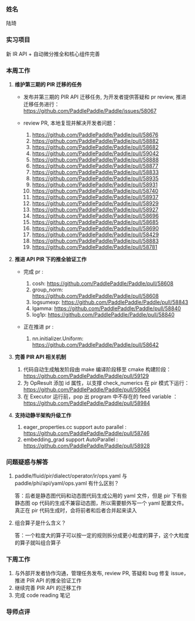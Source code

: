 ### 姓名
陆琦

### 实习项目
新 IR API + 自动微分推全和核心组件完善

### 本周工作

1. **维护第三期的 PIR 迁移的任务**

    * 发布并第三期的 PIR API 迁移任务, 为开发者提供答疑和 pr review, 推进迁移任务进行：
        https://github.com/PaddlePaddle/Paddle/issues/58067
	
    * review PR, 本地复现并解决开发者问题：
        1. https://github.com/PaddlePaddle/Paddle/pull/58676
        2. https://github.com/PaddlePaddle/Paddle/pull/58882
        3. https://github.com/PaddlePaddle/Paddle/pull/58682
        4. https://github.com/PaddlePaddle/Paddle/pull/59042
        5. https://github.com/PaddlePaddle/Paddle/pull/58888
        6. https://github.com/PaddlePaddle/Paddle/pull/58877
        7. https://github.com/PaddlePaddle/Paddle/pull/58833
        8. https://github.com/PaddlePaddle/Paddle/pull/58935
        9. https://github.com/PaddlePaddle/Paddle/pull/58931
        10. https://github.com/PaddlePaddle/Paddle/pull/58740
        11. https://github.com/PaddlePaddle/Paddle/pull/58937
        12. https://github.com/PaddlePaddle/Paddle/pull/58929
        13. https://github.com/PaddlePaddle/Paddle/pull/58927
        14. https://github.com/PaddlePaddle/Paddle/pull/58696
        15. https://github.com/PaddlePaddle/Paddle/pull/58685
        16. https://github.com/PaddlePaddle/Paddle/pull/58690
        17. https://github.com/PaddlePaddle/Paddle/pull/58429
        18. https://github.com/PaddlePaddle/Paddle/pull/58883
        19. https://github.com/PaddlePaddle/Paddle/pull/58781


2. **推进 API PIR 下的推全验证工作**

   * 完成 pr :
        1. cosh: https://github.com/PaddlePaddle/Paddle/pull/58608
        2. group_norm: https://github.com/PaddlePaddle/Paddle/pull/58608
        3. logsumexp: https://github.com/PaddlePaddle/Paddle/pull/58843
        4. lgamma: https://github.com/PaddlePaddle/Paddle/pull/58840
        5. log1p: https://github.com/PaddlePaddle/Paddle/pull/58840

    * 正在推进 pr :
        1. nn.initializer.Uniform: https://github.com/PaddlePaddle/Paddle/pull/58642

3. **完善 PIR API 相关机制**
    1. 代码自动生成触发阶段由 make 编译阶段移至 cmake 构建阶段：https://github.com/PaddlePaddle/Paddle/pull/59129
    2. 为 OpResult 添加 id 属性，以支撑 check_numerics 在 pir 模式下运行：https://github.com/PaddlePaddle/Paddle/pull/59064
    3. 在 Executor 运行前，pop 出 program 中不存在的 feed variable ：https://github.com/PaddlePaddle/Paddle/pull/58984

4. **支持动静半架构升级工作**
    1. eager_properties.cc support auto parallel : https://github.com/PaddlePaddle/Paddle/pull/58746
    2. embedding_grad support AutoParallel : https://github.com/PaddlePaddle/Paddle/pull/58928


### 问题疑惑与解答

1. paddle/fluid/pir/dialect/operator/ir/ops.yaml 与 paddle/phi/api/yaml/ops.yaml 有什么区别？

    答：后者是静态图代码和动态图代码生成公用的 yaml 文件，但是 pir 下有些静态图 op 代码的生成不兼容动态图，所以需要额外写一个 yaml 配置文件。真正在 pir 代码生成时，会将前者和后者合并起来读入

2. 组合算子是什么含义？

    答：一个粒度大的算子可以按一定的规则拆分成更小粒度的算子，这个大粒度的算子就叫组合算子

### 下周工作

1. 与外部开发者协作沟通，管理任务发布, review PR, 答疑和 bug 修复 issue，推进 PIR API 的推全验证工作
2. 继续完善 PIR API 的迁移工作
3. 完成 code reading 笔记

### 导师点评

